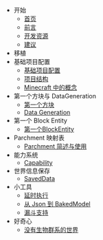 - 开始
	- [首页](/开始/首页.md)
	- [前言](/开始/前言.md)
	- [开发资源](/开始/开发资源.md)
	- [建议](/开始/建议.md)
- 移植
- 基础项目配置
	- [基础项目配置](/基础项目配置/基础项目配置.md)
	- [项目结构](/基础项目配置/项目结构.md)
	- [Minecraft 中的概念](/基础项目配置/Minecraft中的概念.md)
- 第一个方块与 DataGeneration
	- [第一个方块](第一个方块/第一个方块.md)
	- [Data Generation](第一个方块/DataGeneration.md)
- 第一个 Block Entity
    - [第一个BlockEntity](BlockEntity/第一个BlockEntity.md)
- Parchment 映射表
	- [Parchment 简述与使用](parchment/Parchment.md)
- 能力系统
	- [Capability](capability/Capability.md)
- 世界信息保存
    - [SavedData](savedData/SavedData.md)
- 小工具
	- [延时执行](小工具/延时执行.md)
	- [从 Json 到 BakedModel](小工具/从Json到BakedModel.md)
	- [漏斗支持](小工具/漏斗支持.md)
- 好奇心
    - [没有生物群系的世界](好奇心/没有生物群系的世界.md)